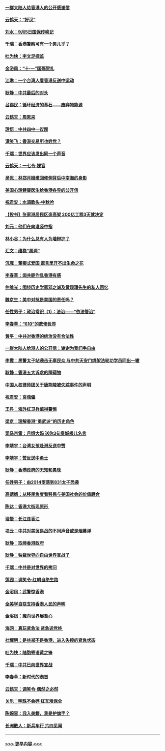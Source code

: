 #### [一群大陆人给香港人的公开感谢信](../pages/nsc993/n11514797.md?t=09121111) 
#### [云鹤天：“好汉”](../pages/nsc993/n11513536.md?t=09121111) 
#### [刘水：9月5日国保传唤记](../pages/nsc993/n11513460.md?t=09121111) 
#### [千瑞：香港警察可有一个男儿乎？](../pages/nsc993/n11513109.md?t=09121111) 
#### [吐为快：李文足探监](../pages/nsc993/n11509622.md?t=09121111) 
#### [金浴凤：“十‧一”国殇贺礼](../pages/nsc993/n11509593.md?t=09121111) 
#### [江琳：一个台湾人看香港反送中运动](../pages/nsc993/n11509211.md?t=09121111) 
#### [耿静：中共最后的对头](../pages/nsc993/n11508308.md?t=09121111) 
#### [吕锡民：循环经济的基石——废弃物能源](../pages/nsc993/n11508212.md?t=09121111) 
#### [云鹤天：周恩来](../pages/nsc993/n11508055.md?t=09121111) 
#### [理悟：中共四中一议题](../pages/nsc993/n11507782.md?t=09121111) 
#### [谭笑飞：香港交易所也姓党？](../pages/nsc993/n11507753.md?t=09121111) 
#### [千瑞：世界应该发出同一个声音](../pages/nsc993/n11507290.md?t=09121111) 
#### [云鹤天：一七令‧裸官](../pages/nsc993/n11507177.md?t=09121111) 
#### [吴侃：林郑月娥撤回修例背后中南海的身影](../pages/nsc993/n11506876.md?t=09121111) 
#### [美国心理健康医生给香港各界的公开信](../pages/nsc993/n11506809.md?t=09121111) 
#### [祝君安：水调歌头‧中秋吟](../pages/nsc993/n11506758.md?t=09121111) 
#### [【投书】张家港居民区造高架 200亿工程3天就决定](../pages/nsc993/n11506682.md?t=09121111) 
#### [刘元：他们在向谁竖中指](../pages/nsc993/n11505384.md?t=09121111) 
#### [林小谷：为什么总有人为墙辩护？](../pages/nsc993/n11505226.md?t=09121111) 
#### [汇文：维稳“黑洞”](../pages/nsc993/n11504347.md?t=09121111) 
#### [沉雁：董卿式爱国 谎言里开不出生命之花](../pages/nsc993/n11503215.md?t=09121111) 
#### [李春草：闻共匪作乱香港有感](../pages/nsc993/n11503072.md?t=09121111) 
#### [仲维光：围绕历史学家邓之诚及黄现璠先生的私人回忆](../pages/nsc993/n11501330.md?t=09121111) 
#### [魏京生：美中对抗是美国的责任吗？](../pages/nsc993/n11500723.md?t=09121111) 
#### [任性男子：政治常识（1）：法治——“依法管治”](../pages/nsc993/n11500791.md?t=09121111) 
#### [李春草：“610”的悲惨世界](../pages/nsc993/n11501141.md?t=09121111) 
#### [黄平：中共对香港的统治没有合法性](../pages/nsc993/n11499473.md?t=09121111) 
#### [一群大陆人给港人的公开信：谢谢为我们争自由](../pages/nsc993/n11500402.md?t=09121111) 
#### [李霞：黑警太子站袭击无辜民众 与中共天安门绑架法轮功学员同出一辙](../pages/nsc993/n11499805.md?t=09121111) 
#### [耿静：香港五大诉求的障碍物](../pages/nsc993/n11497578.md?t=09121111) 
#### [中国人权律师团关于唐荆陵被失踪事件的声明](../pages/nsc993/n11500014.md?t=09121111) 
#### [祝君安：哀傀儡](../pages/nsc993/n11499776.md?t=09121111) 
#### [王丹：海外红卫兵值得警惕](../pages/nsc993/n11498138.md?t=09121111) 
#### [梁京：理解香港“勇武派”的历史角色](../pages/nsc993/n11498006.md?t=09121111) 
#### [司马京雷：月娥大妈  送你3句皇城根儿名言](../pages/nsc993/n11497885.md?t=09121111) 
#### [李靖宇：台湾女孩赴港反送中赞](../pages/nsc993/n11497721.md?t=09121111) 
#### [李靖宇：赞反送中勇士](../pages/nsc993/n11497452.md?t=09121111) 
#### [耿静：香港政府的无知和愚昧](../pages/nsc993/n11494238.md?t=09121111) 
#### [任姓男子：由2014堕落到831太子恐袭](../pages/nsc993/n11496683.md?t=09121111) 
#### [高婧婧：从移民角度看移民与美国社会的价值磨合](../pages/nsc993/n11495757.md?t=09121111) 
#### [陈达：香港大街现原形 ](../pages/nsc993/n11495441.md?t=09121111) 
#### [理悟：长江连香江](../pages/nsc993/n11495377.md?t=09121111) 
#### [项云：中共对美贸易战的不同声音或是烟幕弹](../pages/nsc993/n11494929.md?t=09121111) 
#### [耿静：取缔香港政府](../pages/nsc993/n11494218.md?t=09121111) 
#### [耿静：独裁世界向自由世界宣战了](../pages/nsc993/n11494190.md?t=09121111) 
#### [千瑞：中共是对世界的拷问](../pages/nsc993/n11493021.md?t=09121111) 
#### [莲园：调笑令‧红朝自绝生路](../pages/nsc993/n11493011.md?t=09121111) 
#### [金浴凤：武警惊香港](../pages/nsc993/n11492994.md?t=09121111) 
#### [全美学自联支持香港人民的声明](../pages/nsc993/n11492630.md?t=09121111) 
#### [金浴凤：魔向世界展畜心](../pages/nsc993/n11492599.md?t=09121111) 
#### [海网：真玩紧急法 紧急送党终 ](../pages/nsc993/n11492535.md?t=09121111) 
#### [杜耀明：是林郑不是香港，进入失控的紧急状态](../pages/nsc993/n11491420.md?t=09121111) 
#### [吐为快：陆胞寄语黄之锋](../pages/nsc993/n11491117.md?t=09121111) 
#### [千瑞：中共已向世界宣战](../pages/nsc993/n11490123.md?t=09121111) 
#### [李春草：新时代的港首](../pages/nsc993/n11489864.md?t=09121111) 
#### [云鹤天：调笑令·偶然之必然](../pages/nsc993/n11489701.md?t=09121111) 
#### [关乐：明珠不会碎 红瓦难保全](../pages/nsc993/n11489647.md?t=09121111) 
#### [陈婉容：我入美籍，我是护旗手？](../pages/nsc993/n11487908.md?t=09121111) 
#### [长洲散人：新兵车行 六四见闻](../pages/nsc993/n11487729.md?t=09121111) 

----
#### [ >>> 更早内容 <<< ](../indexes/nsc993-earlier.md)
